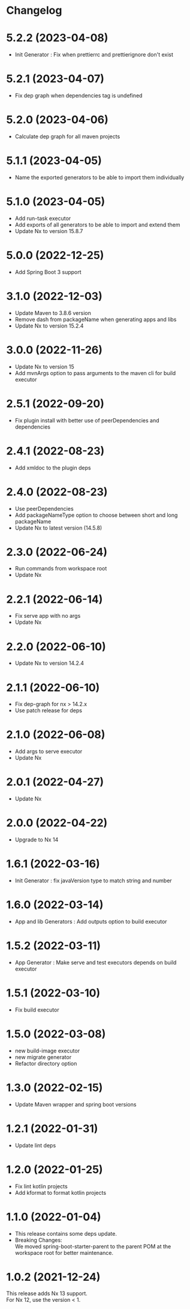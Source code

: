 # Changelog

# 5.2.2 (2023-04-08)

- Init Generator : Fix when prettierrc and prettierignore don't exist

# 5.2.1 (2023-04-07)

- Fix dep graph when dependencies tag is undefined

# 5.2.0 (2023-04-06)

- Calculate dep graph for all maven projects

# 5.1.1 (2023-04-05)

- Name the exported generators to be able to import them individually

# 5.1.0 (2023-04-05)

- Add run-task executor
- Add exports of all generators to be able to import and extend them
- Update Nx to version 15.8.7

# 5.0.0 (2022-12-25)

- Add Spring Boot 3 support

# 3.1.0 (2022-12-03)

- Update Maven to 3.8.6 version
- Remove dash from packageName when generating apps and libs
- Update Nx to version 15.2.4

# 3.0.0 (2022-11-26)

- Update Nx to version 15
- Add mvnArgs option to pass arguments to the maven cli for build executor

# 2.5.1 (2022-09-20)

- Fix plugin install with better use of peerDependencies and dependencies

# 2.4.1 (2022-08-23)

- Add xmldoc to the plugin deps

# 2.4.0 (2022-08-23)

- Use peerDependencies
- Add packageNameType option to choose between short and long packageName
- Update Nx to latest version (14.5.8)

# 2.3.0 (2022-06-24)

- Run commands from workspace root
- Update Nx

# 2.2.1 (2022-06-14)

- Fix serve app with no args
- Update Nx

# 2.2.0 (2022-06-10)

- Update Nx to version 14.2.4

# 2.1.1 (2022-06-10)

- Fix dep-graph for nx > 14.2.x
- Use patch release for deps

# 2.1.0 (2022-06-08)

- Add args to serve executor
- Update Nx

# 2.0.1 (2022-04-27)

- Update Nx

# 2.0.0 (2022-04-22)

- Upgrade to Nx 14

# 1.6.1 (2022-03-16)

- Init Generator : fix javaVersion type to match string and number

# 1.6.0 (2022-03-14)

- App and lib Generators : Add outputs option to build executor

# 1.5.2 (2022-03-11)

- App Generator : Make serve and test executors depends on build executor

# 1.5.1 (2022-03-10)

- Fix build executor

# 1.5.0 (2022-03-08)

- new build-image executor
- new migrate generator
- Refactor directory option

# 1.3.0 (2022-02-15)

- Update Maven wrapper and spring boot versions

# 1.2.1 (2022-01-31)

- Update lint deps

# 1.2.0 (2022-01-25)

- Fix lint kotlin projects
- Add kformat to format kotlin projects

# 1.1.0 (2022-01-04)

- This release contains some deps update.
- Breaking Changes:  
  We moved spring-boot-starter-parent to the parent POM at the workspace root for better maintenance.

# 1.0.2 (2021-12-24)

This release adds Nx 13 support.  
For Nx 12, use the version < 1.

